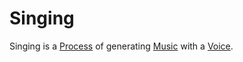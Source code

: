 # Singing

Singing is a [Process](10000042.md) of generating [Music](90000000.md) with a [Voice](60096.md).